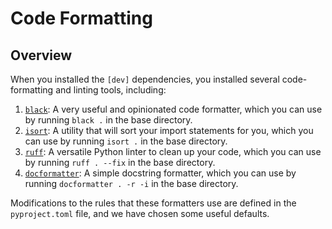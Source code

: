 # Code Formatting

## Overview

When you installed the `[dev]` dependencies, you installed several code-formatting and linting tools, including:

1. [`black`](https://black.readthedocs.io/en/stable/): A very useful and opinionated code formatter, which you can use by running `black .` in the base directory.
2. [`isort`](https://pycqa.github.io/isort/): A utility that will sort your import statements for you, which you can use by running `isort .` in the base directory.
3. [`ruff`](https://docs.astral.sh/ruff/): A versatile Python linter to clean up your code, which you can use by running `ruff . --fix` in the base directory.
4. [`docformatter`](https://github.com/PyCQA/docformatter): A simple docstring formatter, which you can use by running `docformatter . -r -i` in the base directory.

Modifications to the rules that these formatters use are defined in the `pyproject.toml` file, and we have chosen some useful defaults.
